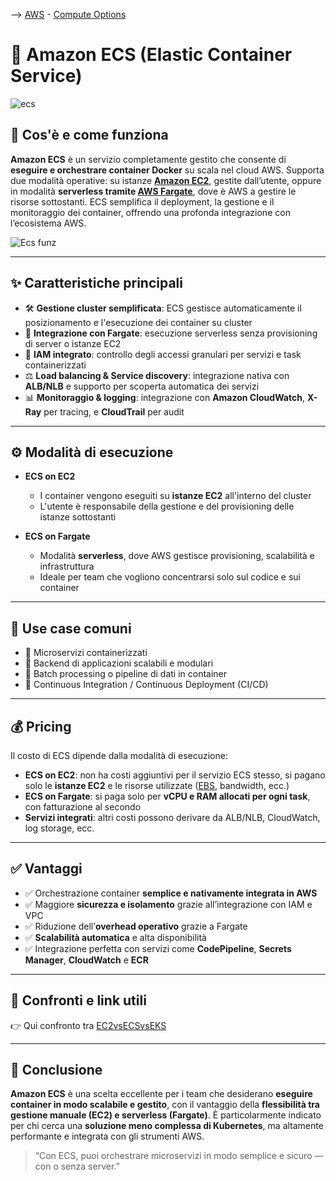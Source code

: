 --> [AWS](AWS.md)  -  [Compute Options](AWS-Compute-Options.md)
# 🧱 Amazon ECS (Elastic Container Service)

![ecs](ecs.png)
## 📘 Cos'è e come funziona

**Amazon ECS** è un servizio completamente gestito che consente di **eseguire e orchestrare container Docker** su scala nel cloud AWS. Supporta due modalità operative: su istanze **[Amazon EC2](Amazon-EC2.md)**, gestite dall’utente, oppure in modalità **serverless tramite [AWS Fargate](AWS-Fargate.md)**, dove è AWS a gestire le risorse sottostanti. ECS semplifica il deployment, la gestione e il monitoraggio dei container, offrendo una profonda integrazione con l’ecosistema AWS.

![Ecs funz](ecs-functioning.png)

---

## ✨ Caratteristiche principali

- 🛠️ **Gestione cluster semplificata**: ECS gestisce automaticamente il posizionamento e l'esecuzione dei container su cluster
- 🔌 **Integrazione con Fargate**: esecuzione serverless senza provisioning di server o istanze EC2
- 🔐 **IAM integrato**: controllo degli accessi granulari per servizi e task containerizzati
- ⚖️ **Load balancing & Service discovery**: integrazione nativa con **ALB/NLB** e supporto per scoperta automatica dei servizi
- 📊 **Monitoraggio & logging**: integrazione con **Amazon CloudWatch**, **X-Ray** per tracing, e **CloudTrail** per audit

---

## ⚙️ Modalità di esecuzione

- **ECS on EC2**  
  - I container vengono eseguiti su **istanze EC2** all'interno del cluster  
  - L'utente è responsabile della gestione e del provisioning delle istanze sottostanti

- **ECS on Fargate**  
  - Modalità **serverless**, dove AWS gestisce provisioning, scalabilità e infrastruttura  
  - Ideale per team che vogliono concentrarsi solo sul codice e sui container

---

## 🚀 Use case comuni

- 🧩 Microservizi containerizzati  
- 🧠 Backend di applicazioni scalabili e modulari  
- 🔁 Batch processing o pipeline di dati in container  
- 🔄 Continuous Integration / Continuous Deployment (CI/CD)

---

## 💰 Pricing

Il costo di ECS dipende dalla modalità di esecuzione:

- **ECS on EC2**: non ha costi aggiuntivi per il servizio ECS stesso, si pagano solo le **istanze EC2** e le risorse utilizzate ([EBS](Amazon-EBS.md), bandwidth, ecc.)
- **ECS on Fargate**: si paga solo per **vCPU e RAM allocati per ogni task**, con fatturazione al secondo
- **Servizi integrati**: altri costi possono derivare da ALB/NLB, CloudWatch, log storage, ecc.

---

## ✅ Vantaggi

- ✅ Orchestrazione container **semplice e nativamente integrata in AWS**
- ✅ Maggiore **sicurezza e isolamento** grazie all’integrazione con IAM e VPC
- ✅ Riduzione dell’**overhead operativo** grazie a Fargate
- ✅ **Scalabilità automatica** e alta disponibilità
- ✅ Integrazione perfetta con servizi come **CodePipeline**, **Secrets Manager**, **CloudWatch** e **ECR**

---

## 🔁 Confronti e link utili

👉 Qui confronto tra [EC2vsECSvsEKS](EC2vsECSvsEKS.md)

---

## 📌 Conclusione

**Amazon ECS** è una scelta eccellente per i team che desiderano **eseguire container in modo scalabile e gestito**, con il vantaggio della **flessibilità tra gestione manuale (EC2) e serverless (Fargate)**. È particolarmente indicato per chi cerca una **soluzione meno complessa di Kubernetes**, ma altamente performante e integrata con gli strumenti AWS.

> “Con ECS, puoi orchestrare microservizi in modo semplice e sicuro — con o senza server.”

